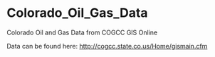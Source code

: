 # Colorado_Oil_Gas_Data
Colorado Oil and Gas Data from COGCC GIS Online

Data can be found here:  http://cogcc.state.co.us/Home/gismain.cfm
